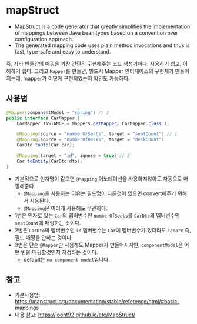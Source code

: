 # mapStruct

* MapStruct is a code generator that greatly simplifies the implementation of mappings between Java bean types based on a convention over configuration approach.
* The generated mapping code uses plain method invocations and thus is fast, type-safe and easy to understand.

즉, 자바 빈들간의 매핑을 가장 간단히 구현해주는 코드 생성기이다. 사용하기 쉽고, 이해하기 쉽다.
그리고 `Mapper`를 만들면, 빌드시 Mapper 인터페이스의 구현체가 만들어지는데, mapper가 어떻게 구현되었는지 확인도 가능하다.

## 사용법

```java
@Mapper(componentModel = "spring") // 3
public interface CarMapper {
    CarMapper INSTANCE = Mappers.getMapper( CarMapper.class );

    @Mapping(source = "numberOfSeats", target = "seatCount") // 1
    @Mapping(source = "numberOfDesks", target = "deskCount")
    CarDto toDto(Car car);

    @Mapping(target = "id", ignore = true) // 2
    Car toEntity(CarDto dto);
}
```

* 기본적으로 인자명이 같으면 `@Mapping` 어노테이션을 사용하지않아도 자동으로 매핑해준다.
  * `@Mapping`을 사용하는 이유는 필드명이 다른것이 있으면 convert해주기 위해서 사용된다.
  * `@Mapping`은 여러개 사용해도 무관하다.
* 1번은 인자로 있는 `Car`의 멤버변수인 `numberOfSeats`를 `CarDto`의 멤버변수인 `seatCount`에 매핑하는 것이다.
* 2번은 `CarDto`의 멤버변수인 `id` 멤버변수는 `Car`에 멤버변수가 있더라도 `ignore` 즉, 필드 매핑을 안하는 것이다.
* 3번은 단순 `@Mapper`만 사용해도 Mapper가 만들어지지만, `componentModel`은 어떤 빈을 매핑할것인지 지정하는 것이다.
  * default는 `no component model`입니다.

## 참고

* 기본사용법: https://mapstruct.org/documentation/stable/reference/html/#basic-mappings
* 내용 참고: https://joont92.github.io/etc/MapStruct/
